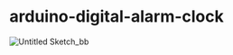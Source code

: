 # arduino-digital-alarm-clock
![Untitled Sketch_bb](https://github.com/visnjicm/arduino-digital-alarm-clock/assets/126916558/180d9295-7432-49b9-831c-bed49820a357)
